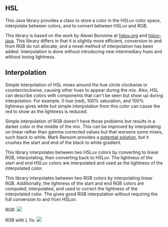 
## HSL

This Java library provides a class to store a color in the HSLuv color space, interpolate between colors, and to convert between HSLuv and RGB.

This library is based on the work by Alexei Boronine at [hsluv.org](https://www.hsluv.org/) and [hsluv-java](https://github.com/hsluv/hsluv-java). This library differs in that it is slightly more efficient, conversion to and from RGB do not allocate, and a novel method of interpolation has been added. Interpolation is done without introducing new intermediary hues and without losing lightness.

## Interpolation

Simple interpolation of HSL mixes around the hue circle clockwise or counterclockwise, causing other hues to appear during the mix. Also, HSL can describe colors with components that can't be seen but show up during interpolation. For example, 0 hue (red), 100% saturation, and 100% lightness gives white but simple interpolation from this color can cause the red to show as the lightness is reduced.

Simple interpolation of RGB doesn't have those problems but results in a darker color in the middle of the mix. This can be improved by interpolating on linear rather than gamma corrected values but that worsens some mixes, such black to white. Mark Ransom provides a [potential solution](https://stackoverflow.com/a/49321304/187883), but it crushes the start and end of the black to white gradient.

This library interpolates between two HSLuv colors by converting to linear RGB, interpolating, then converting back to HSLuv. The lightness of the start and end HSLuv colors are  interpolated and used as the lightness of the interpolated color.

This library interpolates between two RGB colors by interpolating linear RGB. Additionally, the lightness of the start and end RGB colors are computed, interpolated, and used to correct the lightness of the interpolated color. The gives good RGB interpolation without requiring the full conversion to and from HSLuv.

RGB:
![](https://github.com/EsotericSoftware/hsl/images/RGB.png)

RGB with L fix:
![](https://github.com/EsotericSoftware/hsl/images/RGB-with-L-fix.png)
